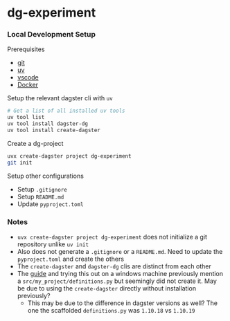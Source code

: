 # dg-experiment

### Local Development Setup
Prerequisites
- [git](https://git-scm.com/)
- [uv](https://docs.astral.sh/uv/)
- [vscode](https://code.visualstudio.com/)
- [Docker](https://www.docker.com/)

Setup the relevant dagster cli with `uv`
```bash
# Get a list of all installed uv tools
uv tool list
uv tool install dagster-dg
uv tool install create-dagster
```

Create a dg-project
```bash
uvx create-dagster project dg-experiment
git init
```

Setup other configurations
- Setup `.gitignore`
- Setup `README.md`
- Update `pyproject.toml`



### Notes
- `uvx create-dagster project dg-experiment` does not initialize a git repository unlike `uv init`
- Also does not generate a `.gitignore` or a `README.md`. Need to update the `pyproject.toml` and create the others
- The `create-dagster` and `dagster-dg` clis are distinct from each other
- The [guide](https://docs.dagster.io/guides/labs/dg/creating-a-project) and trying this out on a windows machine previously mention a `src/my_project/definitions.py` but seemingly did not create it. May be due to using the `create-dagster` directly without installation previously?
    - This may be due to the difference in dagster versions as well? The one the scaffolded `definitions.py` was `1.10.18` vs `1.10.19`